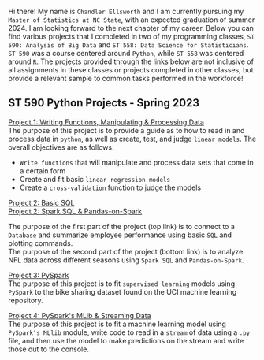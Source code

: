 Hi there! My name is `Chandler Ellsworth` and I am currently pursuing my `Master of Statistics at NC State`, with an expected graduation of summer 2024. I am looking forward to the next chapter of my career. Below you can find various projects that I completed in two of my programming classes, `ST 590: Analysis of Big Data` and `ST 558: Data Science for Statisticians`. `ST 590` was a course centered around `Python`, while `ST 558` was centered around `R`. The projects provided through the links below are not inclusive of all assignments in these classes or projects completed in other classes, but provide a relevant sample to common tasks performed in the workforce!

## ST 590 Python Projects - Spring 2023

[Project 1: Writing Functions, Manipulating & Processing Data](Project1FINAL.html)  
The purpose of this project is to provide a guide as to how to read in and process data in `python`, as well as create, test, and judge `linear models`. The overall objectives are as follows:  

* `Write functions` that will manipulate and process data sets that come in a certain form  
* Create and fit basic `linear regression models`  
* Create a `cross-validation` function to judge the models  

[Project 2: Basic SQL](ST590-Project2Part2.html)  
[Project 2: Spark SQL & Pandas-on-Spark](ST590-Project2Part3.html)

The purpose of the first part of the project (top link) is to connect to a `Database` and summarize employee performance using basic `SQL` and plotting commands.  
The purpose of the second part of the project (bottom link) is to analyze NFL data across different seasons using `Spark SQL` and `Pandas-on-Spark`.

[Project 3: PySpark](ST590-Project3.html)  
The purpose of this project is to fit `supervised learning` models using `PySpark` to the bike sharing dataset found on the UCI machine learning repository.

[Project 4: PySpark's MLib & Streaming Data](ST590-Project4.html)  
The purpose of this project is to fit a machine learning model using `PySpark’s MLlib` module, write code to read in a `stream` of data using a `.py` file, and then use the model to make predictions on the stream and write those out to the console.
